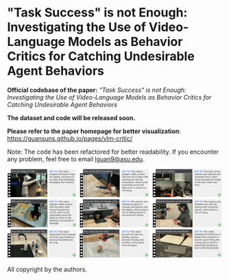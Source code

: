 # "Task Success" is not Enough: Investigating the Use of Video-Language Models as Behavior Critics for Catching Undesirable Agent Behaviors

**Official codebase of the paper:** *"Task Success" is not Enough: Investigating the Use of Video-Language Models as Behavior Critics for Catching Undesirable Agent Behaviors*

**The dataset and code will be released soon.**

**Please refer to the paper homepage for better visualization**: https://guansuns.github.io/pages/vlm-critic/

Note: The code has been refactored for better readability. If you encounter any problem, feel free to email lguan9@asu.edu.

![GPT-4V Critic Examples](assets/success_examples.png)


All copyright by the authors.





